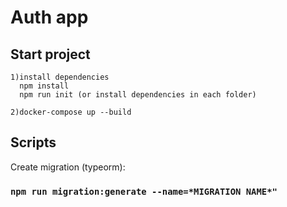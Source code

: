 # Auth app

## Start project

```shell
1)install dependencies
  npm install
  npm run init (or install dependencies in each folder)

2)docker-compose up --build
```

## Scripts

Create migration (typeorm):

### `npm run migration:generate --name=*MIGRATION NAME*"`
